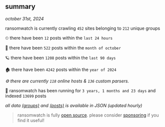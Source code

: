
## summary
_october 31st, 2024_

ransomwatch is currently crawling `452` sites belonging to `212` unique groups

⏲ there have been `12` posts within the `last 24 hours`

🦈 there have been `522` posts within the `month of october`

🪐 there have been `1208` posts within the `last 90 days`

🏚 there have been `4242` posts within the `year of 2024`

_⚙️ there are currently `118` online hosts & `136` custom parsers._

🦕 ransomwatch has been running for `3 years, 1 months and 23 days` and indexed `13699` posts

_all data  [(groups)](http://ransomwhat.telemetry.ltd/groups) and [(posts)](http://ransomwhat.telemetry.ltd/posts) is available in JSON (updated hourly)_

> ransomwatch is fully [open source](https://github.com/joshhighet/ransomwatch#ransomwatch--). please consider [sponsoring](https://github.com/sponsors/joshhighet) if you find it useful!

